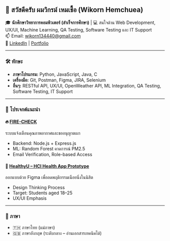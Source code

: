 ## 👋 สวัสดีครับ ผมวิกรม์ เหมเชื้อ (Wikorn Hemchuea)

🎓 **นักศึกษาวิทยาการคอมพิวเตอร์ (สำเร็จการศึกษา)** | 💻 สนใจด้าน Web Development, UX/UI, Machine Learning, QA Testing, Software Testing และ IT Support  
📫 Email: wikorn134440@gmail.com  
🔗 [LinkedIn](https://linkedin.com/in/wikorn-s) | [Portfolio](https://yourportfolio.com)

---

### 🛠 ทักษะ
- **ภาษาโปรแกรม:** Python, JavaScript, Java, C  
- **เครื่องมือ:** Git, Postman, Figma, JIRA, Selenium  
- **อื่นๆ:** RESTful API, UX/UI, OpenWeather API, ML Integration, QA Testing, Software Testing, IT Support

---

### 🌟 โปรเจกต์แนะนำ

#### 🔥 [FIRE-CHECK](https://github.com/Wikorn1234/fire-check-pm25)
ระบบแจ้งเตือนคุณภาพอากาศและขออนุญาตเผา  
- Backend: Node.js + Express.js  
- ML: Random Forest คาดการณ์ PM2.5  
- Email Verification, Role-based Access

#### 🧍 [HealthyU – HCI Health App Prototype](https://github.com/Wikorn1234/hci-health-app)
ออกแบบด้วย Figma เพื่อลดพฤติกรรมเนือยนิ่งในนิสิต  
- Design Thinking Process  
- Target: Students aged 18–25  
- UX/UI Emphasis

---

### 📌 ภาษา
- 🇹🇭 ภาษาไทย (แม่ภาษา)  
- 🇬🇧 ภาษาอังกฤษ (ระดับกลาง – อ่านเอกสารเทคนิคได้)
